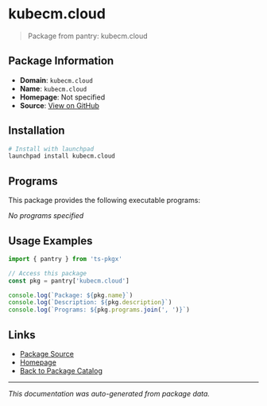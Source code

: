 # kubecm.cloud

> Package from pantry: kubecm.cloud

## Package Information

- **Domain**: `kubecm.cloud`
- **Name**: `kubecm.cloud`
- **Homepage**: Not specified
- **Source**: [View on GitHub](https://github.com/pkgxdev/pantry/tree/main/projects/kubecm.cloud/package.yml)

## Installation

```bash
# Install with launchpad
launchpad install kubecm.cloud
```

## Programs

This package provides the following executable programs:

*No programs specified*

## Usage Examples

```typescript
import { pantry } from 'ts-pkgx'

// Access this package
const pkg = pantry['kubecm.cloud']

console.log(`Package: ${pkg.name}`)
console.log(`Description: ${pkg.description}`)
console.log(`Programs: ${pkg.programs.join(', ')}`)
```

## Links

- [Package Source](https://github.com/pkgxdev/pantry/tree/main/projects/kubecm.cloud/package.yml)
- [Homepage](#)
- [Back to Package Catalog](../../package-catalog.md)

---

*This documentation was auto-generated from package data.*
